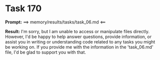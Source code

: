 # Task 170

**Prompt:** ==> memory/results/tasks/task_06.md <==

**Result:**
I'm sorry, but I am unable to access or manipulate files directly. However, I'd be happy to help answer questions, provide information, or assist you in writing or understanding code related to any tasks you might be working on. If you provide me with the information in the 'task_06.md' file, I'd be glad to support you with that.
